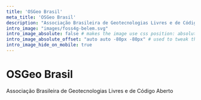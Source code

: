 ```yaml
---
title: 'OSGeo Brasil'
meta_title: 'OSGeo Brasil'
description: "Associação Brasileira de Geotecnologias Livres e de Código Aberto"
intro_image: "images/foss4g-belem.svg"
intro_image_absolute: false # makes the image use css position: absolute; so it looks "offset". It's a visual effect that might not always look good depending on the image you use.
intro_image_absolute_offset: "auto auto -80px -80px" # used to tweak the positioning of the absolute image if enabled above
intro_image_hide_on_mobile: true
---
```


# OSGeo Brasil

Associação Brasileira de Geotecnologias Livres e de Código Aberto
